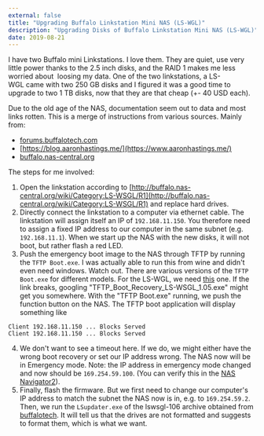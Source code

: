 ```yaml
---
external: false
title: "Upgrading Buffalo Linkstation Mini NAS (LS-WGL)"
description: "Upgrading Disks of Buffalo Linkstation Mini NAS (LS-WGL)"
date: 2019-08-21
---
```



I have two Buffalo mini Linkstations. I love them. They are quiet, use very little power thanks to the 2.5 inch disks, and the RAID 1 makes me less worried about  loosing my data. One of the two linkstations, a LS-WGL came with two 250 GB disks and I figured it was a good time to upgrade to two 1 TB disks, now that they are that cheap (+- 40 USD each).

Due to the old age of the NAS, documentation seem out to data and most links rotten. This is a merge of instructions from various sources. Mainly from:

- [forums.buffalotech.com](http://forums.buffalotech.com/index.php?topic=3926.0)
- [https://blog.aaronhastings.me/](https://www.aaronhastings.me/)
- [buffalo.nas-central.org](http://buffalo.nas-central.org/wiki/Revert_Buffalo_Linkstation_Mini_To_Stock_Firmware)

The steps for me involved:

1. Open the linkstation according to [http://buffalo.nas-central.org/wiki/Category:LS-WSGL/R1](http://buffalo.nas-central.org/wiki/Category:LS-WSGL/R1) and replace hard drives.
2. Directly connect the linkstation to a computer via ethernet cable. The linkstation will assign itself an IP of `192.168.11.150`. You therefore need to assign a fixed IP address to our computer in the same subnet (e.g. `192.168.11.1`). When we start up the NAS with the new disks, it will not boot, but rather flash a red LED.
3. Push the emergency boot image to the NAS through TFTP by running the `TFTP Boot.exe`. I was actually able to run this from wine and didn't even need windows. Watch out. There are various versions of the `TFTP Boot.exe` for different models. For the LS-WGL, we need [this](http://download.discountnetz.com/tftp-boot-recovery/TFTP_Boot_Recovery_LS-WSGL_1.05.exe) one. If the link breaks, googling "TFTP_Boot_Recovery_LS-WSGL_1.05.exe" might get you somewhere. With the "TFTP Boot.exe" running, we push the function button on the NAS. The TFTP boot application will display something like 
  ```
  Client 192.168.11.150 ... Blocks Served
  Client 192.168.11.150 ... Blocks Served
  ```
4. We don't want to see a timeout here. If we do, we might either have the wrong boot recovery or set our IP address wrong. The NAS now will be in Emergency mode. Note: the IP address in emergency mode changed and now should be `169.254.59.100`. (You can verify this in the [NAS Navigator2](https://www.buffalotech.com/products/linkstation-mini)).
5. Finally, flash the firmware. But we first need to change our computer's IP address to match the subnet the NAS now is in, e.g. to `169.254.59.2`. Then, we run the `LSupdater.exe` of the lswsgl-106 archive obtained from [buffalotech](https://www.buffalotech.com/products/linkstation-mini). It will tell us that the drives are not formatted and suggests to format them, which is what we want.

